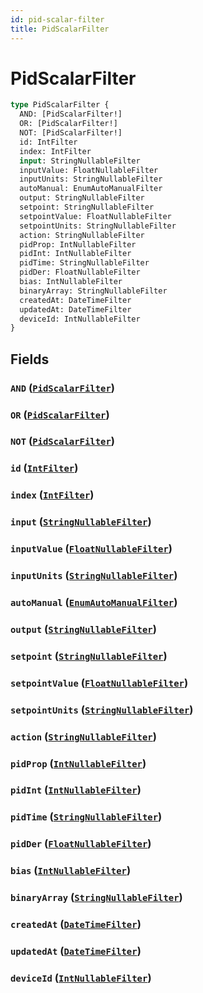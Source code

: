 ```yaml
---
id: pid-scalar-filter
title: PidScalarFilter
---
```


 # PidScalarFilter





```graphql
type PidScalarFilter {
  AND: [PidScalarFilter!]
  OR: [PidScalarFilter!]
  NOT: [PidScalarFilter!]
  id: IntFilter
  index: IntFilter
  input: StringNullableFilter
  inputValue: FloatNullableFilter
  inputUnits: StringNullableFilter
  autoManual: EnumAutoManualFilter
  output: StringNullableFilter
  setpoint: StringNullableFilter
  setpointValue: FloatNullableFilter
  setpointUnits: StringNullableFilter
  action: StringNullableFilter
  pidProp: IntNullableFilter
  pidInt: IntNullableFilter
  pidTime: StringNullableFilter
  pidDer: FloatNullableFilter
  bias: IntNullableFilter
  binaryArray: StringNullableFilter
  createdAt: DateTimeFilter
  updatedAt: DateTimeFilter
  deviceId: IntNullableFilter
}
```


## Fields

### `AND` ([`PidScalarFilter`](/inputs/pid-scalar-filter))




### `OR` ([`PidScalarFilter`](/inputs/pid-scalar-filter))




### `NOT` ([`PidScalarFilter`](/inputs/pid-scalar-filter))




### `id` ([`IntFilter`](/inputs/int-filter))




### `index` ([`IntFilter`](/inputs/int-filter))




### `input` ([`StringNullableFilter`](/inputs/string-nullable-filter))




### `inputValue` ([`FloatNullableFilter`](/inputs/float-nullable-filter))




### `inputUnits` ([`StringNullableFilter`](/inputs/string-nullable-filter))




### `autoManual` ([`EnumAutoManualFilter`](/inputs/enum-auto-manual-filter))




### `output` ([`StringNullableFilter`](/inputs/string-nullable-filter))




### `setpoint` ([`StringNullableFilter`](/inputs/string-nullable-filter))




### `setpointValue` ([`FloatNullableFilter`](/inputs/float-nullable-filter))




### `setpointUnits` ([`StringNullableFilter`](/inputs/string-nullable-filter))




### `action` ([`StringNullableFilter`](/inputs/string-nullable-filter))




### `pidProp` ([`IntNullableFilter`](/inputs/int-nullable-filter))




### `pidInt` ([`IntNullableFilter`](/inputs/int-nullable-filter))




### `pidTime` ([`StringNullableFilter`](/inputs/string-nullable-filter))




### `pidDer` ([`FloatNullableFilter`](/inputs/float-nullable-filter))




### `bias` ([`IntNullableFilter`](/inputs/int-nullable-filter))




### `binaryArray` ([`StringNullableFilter`](/inputs/string-nullable-filter))




### `createdAt` ([`DateTimeFilter`](/inputs/date-time-filter))




### `updatedAt` ([`DateTimeFilter`](/inputs/date-time-filter))




### `deviceId` ([`IntNullableFilter`](/inputs/int-nullable-filter))






